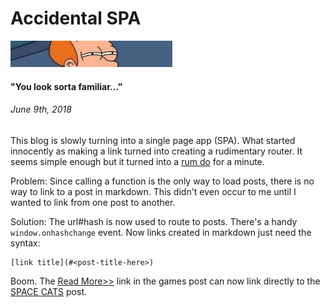 # Accidental SPA
![can't tell if](img/frysquint.jpeg)
#### "You look sorta familiar..."
###### *June 9th, 2018*



This blog is slowly turning into a single page app (SPA). What started innocently as making a link turned into creating a rudimentary router. It seems simple enough but it turned into a [rum do](https://www.phrases.org.uk/meanings/307350.html) for a minute.

Problem: Since calling a function is the only way to load posts, there is no way to link to a post in markdown. This didn't even occur to me until I wanted to link from one post to another. 

Solution: The url#hash is now used to route to posts. There's a handy ```window.onhashchange``` event. Now links created in markdown just need the syntax:
```
[link title](#<post-title-here>)
```

Boom. The [Read More>>](#games) link in the games post can now link directly to the [SPACE CATS](#spacecats_intro) post.
